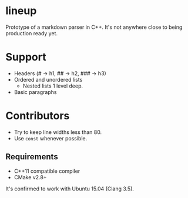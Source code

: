 # lineup
Prototype of a markdown parser in C++. It's not anywhere close to being
production ready yet.

# Support
* Headers (# -> h1, ## -> h2, ### -> h3)
* Ordered and unordered lists
  * Nested lists 1 level deep.
* Basic paragraphs

# Contributors
* Try to keep line widths less than 80.
* Use `const` whenever possible.

## Requirements
* C++11 compatible compiler
* CMake v2.8+

It's confirmed to work with Ubuntu 15.04 (Clang 3.5).

